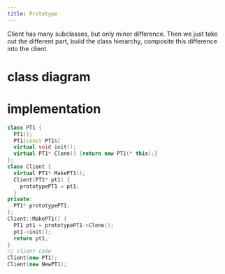 ```yaml
---
title: Prototype
---
```


Client has many subclasses, but only minor difference.
Then we just take out the different part,
build the class hierarchy,
composite this difference into the client.

# class diagram
<script type="text/uml" class="uml">
[Client | Operation()]
[<abstract>Prototype | Clone()]
[ConcretePrototype1 | Clone()]
[ConcretePrototype2 | Clone()]

[ConcretePrototype1]-:>[Prototype]
[ConcretePrototype2]-:>[Prototype]

[Client]prototype->[Prototype]

[Client]--[<note>p=prototype->Clone()]
[ConcretePrototype1]--[<note>return copy of self]
</script>

# implementation

```c++
class PT1 {
  PT1();
  PT1(const PT1&)
  virtual void init();
  virtual PT1* Clone() {return new PT1(* this);}
};
class Client {
  virtual PT1* MakePT1();
  Client(PT1* pt1) {
    prototypePT1 = pt1;
  }
private:
  PT1* prototypePT1;
};
Client::MakePT1() {
  PT1 pt1 = prototypePT1->Clone();
  pt1->init();
  return pt1;
}
// client code
Client(new PT1);
Client(new NewPT1);
```
